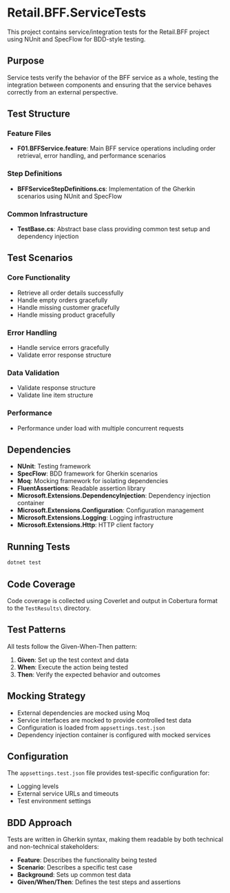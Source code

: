 # Retail.BFF.ServiceTests

This project contains service/integration tests for the Retail.BFF project using NUnit and SpecFlow for BDD-style testing.

## Purpose

Service tests verify the behavior of the BFF service as a whole, testing the integration between components and ensuring that the service behaves correctly from an external perspective.

## Test Structure

### Feature Files
- **F01.BFFService.feature**: Main BFF service operations including order retrieval, error handling, and performance scenarios

### Step Definitions
- **BFFServiceStepDefinitions.cs**: Implementation of the Gherkin scenarios using NUnit and SpecFlow

### Common Infrastructure
- **TestBase.cs**: Abstract base class providing common test setup and dependency injection

## Test Scenarios

### Core Functionality
- Retrieve all order details successfully
- Handle empty orders gracefully
- Handle missing customer gracefully
- Handle missing product gracefully

### Error Handling
- Handle service errors gracefully
- Validate error response structure

### Data Validation
- Validate response structure
- Validate line item structure

### Performance
- Performance under load with multiple concurrent requests

## Dependencies

- **NUnit**: Testing framework
- **SpecFlow**: BDD framework for Gherkin scenarios
- **Moq**: Mocking framework for isolating dependencies
- **FluentAssertions**: Readable assertion library
- **Microsoft.Extensions.DependencyInjection**: Dependency injection container
- **Microsoft.Extensions.Configuration**: Configuration management
- **Microsoft.Extensions.Logging**: Logging infrastructure
- **Microsoft.Extensions.Http**: HTTP client factory

## Running Tests

```bash
dotnet test
```

## Code Coverage

Code coverage is collected using Coverlet and output in Cobertura format to the `TestResults\` directory.

## Test Patterns

All tests follow the Given-When-Then pattern:
1. **Given**: Set up the test context and data
2. **When**: Execute the action being tested
3. **Then**: Verify the expected behavior and outcomes

## Mocking Strategy

- External dependencies are mocked using Moq
- Service interfaces are mocked to provide controlled test data
- Configuration is loaded from `appsettings.test.json`
- Dependency injection container is configured with mocked services

## Configuration

The `appsettings.test.json` file provides test-specific configuration for:
- Logging levels
- External service URLs and timeouts
- Test environment settings

## BDD Approach

Tests are written in Gherkin syntax, making them readable by both technical and non-technical stakeholders:
- **Feature**: Describes the functionality being tested
- **Scenario**: Describes a specific test case
- **Background**: Sets up common test data
- **Given/When/Then**: Defines the test steps and assertions

